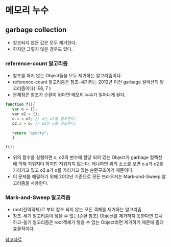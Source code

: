 # 메모리 누수

## garbage collection
 - 참조되지 않은 값은 모두 제거한다.
 - 하지만 그렇지 않은 경우도 있다.

 ### reference-count 알고리즘
 - 참조를 하지 않는 Object들을 모두 제거하는 알고리즘이다.
 - reference-count 알고리즘은 참조-세기라는 2012년 이전 garbage 컬렉션의 알고리즘이다( IE6, 7 )
 - 문제점은 참조가 순환이 된다면 메모리 누수가 일어나게 된다.
 ```javascript
 function f(){
    var o = {};
    var o2 = {};
    o.a = o2; // o는 o2를 참조한다.
    o2.a = o; // o2는 o를 참조한다.
    
    return "azerty";
    }
 
 f();
 ``` 
 - 위의 함수를 실행하면 o, o2의 변수에 할당 되어 있는 Object가 garbage 컬렉션에 의해 지워져야 하지만 지워지지 않는다. 왜냐하면 위의 소스를 보면 o.a가 o2를 가리키고 있고 o2.a가 o를 가리키고 있는 순환구조이기 때문이다.
 - 이 문제를 해결하기 위해 2012년 기준으로 모든 브라우저는 Mark-and-Sweep 알고리즘을 사용한다.

 ### Mark-and-Sweep 알고리즘
 - root(전역객체)로 부터 참조 되지 않는 모든 객체를 제거하는 알고리즘.
 - 참조-세기 알고리즘이 닿을 수 없는(순환 참조) Object를 제거하지 못한다면 표시하고-쓸기 알고리즘은 root객체가 닿을 수 없는 Object라면 제거하기 때문에 좀더 효율적이다. 


 [참고자료](https://developer.mozilla.org/ko/docs/Web/JavaScript/Memory_Management)